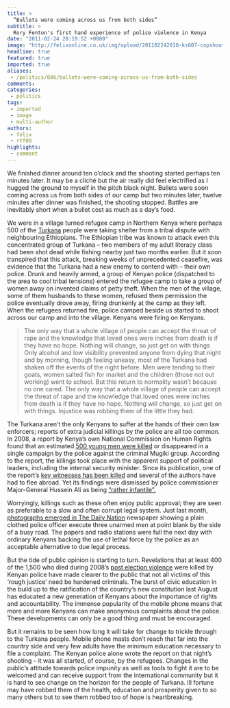 ```yaml
---
title: >
  “Bullets were coming across us from both sides”
subtitle: >
  Rory Fenton's first hand experience of police violence in Kenya
date: "2011-02-24 20:19:52 +0000"
image: "http://felixonline.co.uk/img/upload/201102242010-ks607-copshoot.jpg"
headline: true
featured: true
imported: true
aliases:
 - /politics/886/bullets-were-coming-across-us-from-both-sides
comments:
categories:
 - politics
tags:
 - imported
 - image
 - multi-author
authors:
 - felix
 - rtf08
highlights:
 - comment
---
```


We finished dinner around ten o’clock and the shooting started perhaps ten minutes later. It may be a cliché but the air really did feel electrified as I hugged the ground to myself in the pitch black night. Bullets were soon coming across us from both sides of our camp but two minutes later, twelve minutes after dinner was finished, the shooting stopped. Battles are inevitably short when a bullet cost as much as a day’s food.

We were in a village turned refugee camp in Northern Kenya where perhaps 500 of the [Turkana](http://en.wikipedia.org/wiki/Turkana_people) people were taking shelter from a tribal dispute with neighbouring Ethiopians. The Ethiopian tribe was known to attack even this concentrated group of Turkana – two members of my adult literacy class had been shot dead while fishing nearby just two months earlier. But it soon transpired that this attack, breaking weeks of unprecedented ceasefire, was evidence that the Turkana had a new enemy to contend with – their own police. Drunk and heavily armed, a group of Kenyan police (dispatched to the area to cool tribal tensions) entered the refugee camp to take a group of women away on invented claims of petty theft. When the men of the village, some of them husbands to these women, refused them permission the police eventually drove away, firing drunkenly at the camp as they left. When the refugees returned fire, police camped beside us started to shoot across our camp and into the village. Kenyans were firing on Kenyans.
> The only way that a whole village of people can accept the threat of rape and the knowledge that loved ones were inches from death is if they have no hope. Nothing will change, so just get on with things
Only alcohol and low visibility prevented anyone from dying that night and by morning, though feeling uneasy, most of the Turkana had shaken off the events of the night before. Men were tending to their goats, women salted fish for market and the children (those not out working) went to school. But this return to normality wasn’t because no one cared. The only way that a whole village of people can accept the threat of rape and the knowledge that loved ones were inches from death is if they have no hope. Nothing will change, so just get on with things. Injustice was robbing them of the little they had.

The Turkana aren’t the only Kenyans to suffer at the hands of their own law enforcers; reports of extra judicial killings by the police are all too common. In 2008, a report by Kenya’s own National Commission on Human Rights found that an estimated [500 young men were killed](http://news.bbc.co.uk/1/hi/world/africa/7909523.stm) or disappeared in a single campaign by the police against the criminal Mugiki group. According to the report, the killings took place with the apparent support of political leaders, including the internal security minister. Since its publication, one of the report’s [key witnesses has been killed](http://news.bbc.co.uk/1/hi/world/africa/7928519.stm) and several of the authors have had to flee abroad. Yet its findings were dismissed by police commissioner Major-General Hussein Ali as being [“rather infantile”.](http://www.timesonline.co.uk/tol/news/world/africa/article5162329.ece)

Worryingly, killings such as these often enjoy public approval; they are seen as preferable to a slow and often corrupt legal system. Just last month, [photographs emerged in The Daily Nation](http://www.nation.co.ke/News/-/1056/1092724/-/11ffs09z/-/index.html) newspaper showing a plain clothed police officer execute three unarmed men at point blank by the side of a busy road. The papers and radio stations were full the next day with ordinary Kenyans backing the use of lethal force by the police as an acceptable alternative to due legal process.

But the tide of public opinion is starting to turn. Revelations that at least 400 of the 1,500 who died during 2008’s [post election violence](http://en.wikipedia.org/wiki/2007%E2%80%932008_Kenyan_crisis) were killed by Kenyan police have made clearer to the public that not all victims of this ‘rough justice’ need be hardened criminals. The burst of civic education in the build up to the ratification of the country’s new constitution last August has educated a new generation of Kenyans about the importance of rights and accountability. The immense popularity of the mobile phone means that more and more Kenyans can make anonymous complaints about the police. These developments can only be a good thing and must be encouraged.

But it remains to be seen how long it will take for change to trickle through to the Turkana people. Mobile phone masts don’t reach that far into the country side and very few adults have the minimum education necessary to file a complaint. The Kenyan police alone wrote the report on that night’s shooting – it was all started, of course, by the refugees. Changes in the public’s attitude towards police impunity as well as tools to fight it are to be welcomed and can receive support from the international community but it is hard to see change on the horizon for the people of Turkana. Ill fortune may have robbed them of the health, education and prosperity given to so many others but to see them robbed too of hope is heartbreaking.
